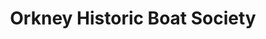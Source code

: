 ---
title: "Orkney Historic Boat Society"
url: /stromness/orkney-historic-boat-society/
shop: Boot
---